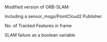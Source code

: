 Modified version of ORB-SLAM: 

Including a sensor_msgs/PointCloud2 Publisher

No. of Tracked Features in frame 

SLAM failure as a boolean variable  

